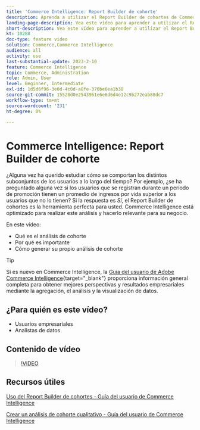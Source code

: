 ```yaml
---
title: 'Commerce Intelligence: Report Builder de cohorte'
description: Aprenda a utilizar el Report Builder de cohortes de Commerce Intelligence para crear informes y análisis optimizados que sean relevantes para su negocio.
landing-page-description: Vea este vídeo para aprender a utilizar el Report Builder de cohortes de Commerce Intelligence para crear informes y análisis optimizados que sean relevantes para su negocio.
short-description: Vea este vídeo para aprender a utilizar el Report Builder de cohortes de Commerce Intelligence para crear informes y análisis optimizados que sean relevantes para su negocio.
kt: 10288
doc-type: feature video
solution: Commerce,Commerce Intelligence
audience: all
activity: use
last-substantial-update: 2023-2-10
feature: Commerce Intelligence
topic: Commerce, Administration
role: Admin, User
level: Beginner, Intermediate
exl-id: 1d5d6f96-3e0d-4c0d-a8fe-370be6ea1b38
source-git-commit: 15528d0e2543961e6e6d6d4e12c9b272eab88dc7
workflow-type: tm+mt
source-wordcount: '231'
ht-degree: 0%

---
```


# Commerce Intelligence: Report Builder de cohorte

¿Alguna vez ha querido estudiar cómo se comportan los distintos subconjuntos de los usuarios a lo largo del tiempo? Por ejemplo, ¿se ha preguntado alguna vez si los usuarios que se registran durante un periodo de promoción tienen un promedio de ingresos por vida superior a los usuarios que no lo tienen? Si la respuesta es _Sí_, el Report Builder de cohortes es la herramienta perfecta para usted. Commerce Intelligence está optimizado para realizar este análisis y hacerlo relevante para su negocio.

En este vídeo:

- Qué es el análisis de cohorte
- Por qué es importante
- Cómo generar su propio análisis de cohorte

>[!TIP]
>
>Si es nuevo en Commerce Intelligence, la [Guía del usuario de Adobe Commerce Intelligence](https://experienceleague.adobe.com/docs/commerce-business-intelligence/mbi/guide-overview.html){target="_blank"} proporciona información general completa para obtener mejores perspectivas y resultados empresariales mediante la agregación, el análisis y la visualización de datos.

## ¿Para quién es este vídeo?

- Usuarios empresariales
- Analistas de datos

## Contenido de vídeo

>[!VIDEO](https://video.tv.adobe.com/v/342407?quality=12&learn=on)

## Recursos útiles

[Uso del Report Builder de cohortes - Guía del usuario de Commerce Intelligence](https://experienceleague.adobe.com/docs/commerce-business-intelligence/mbi/analyze/sql/cohort-rpt-bldr.html)

[Crear un análisis de cohorte cualitativo - Guía del usuario de Commerce Intelligence](https://experienceleague.adobe.com/docs/commerce-business-intelligence/mbi/analyze/sql/create-qual-cohort-analysis.html)
